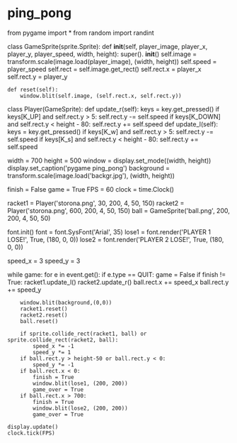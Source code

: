 # ping_pong
from pygame import *
from random import randint

class GameSprite(sprite.Sprite):
    def __init__(self, player_image, player_x, player_y, player_speed, width, height):
        super(). __init__()
        self.image = transform.scale(image.load(player_image), (width, height))
        self.speed = player_speed
        self.rect = self.image.get_rect()
        self.rect.x = player_x
        self.rect.y = player_y

    def reset(self):
        window.blit(self.image, (self.rect.x, self.rect.y))

class Player(GameSprite):
    def update_r(self):
        keys = key.get_pressed()
        if keys[K_UP] and self.rect.y > 5:
            self.rect.y -= self.speed
        if keys[K_DOWN] and self.rect.y < height - 80:
            self.rect.y += self.speed
    def update_l(self):
        keys = key.get_pressed()
        if keys[K_w] and self.rect.y > 5:
            self.rect.y -= self.speed
        if keys[K_s] and self.rect.y < height - 80:
            self.rect.y += self.speed
    
width = 700
height = 500
window = display.set_mode((width, height))
display.set_caption('pygame ping_pong')
background = transform.scale(image.load('backgr.jpg'), (width, height))

finish = False
game = True
FPS = 60
clock = time.Clock()

racket1 = Player('storona.png', 30, 200, 4, 50, 150)
racket2 = Player('storona.png', 600, 200, 4, 50, 150)
ball = GameSprite('ball.png', 200, 200, 4, 50, 50)

font.init()
font = font.SysFont('Arial', 35)
lose1 = font.render('PLAYER 1 LOSE!', True, (180, 0, 0))
lose2 = font.render('PLAYER 2 LOSE!', True, (180, 0, 0))

speed_x = 3
speed_y = 3

while game:
    for e in event.get():
        if e.type == QUIT:
            game = False
    if finish != True:
        racket1.update_l()
        racket2.update_r()
        ball.rect.x += speed_x
        ball.rect.y += speed_y
        
        window.blit(background,(0,0))
        racket1.reset()
        racket2.reset()
        ball.reset()
        
        if sprite.collide_rect(racket1, ball) or sprite.collide_rect(racket2, ball):
            speed_x *= -1
            speed_y *= 1
        if ball.rect.y > height-50 or ball.rect.y < 0:
            speed_y *= -1
        if ball.rect.x < 0:
            finish = True
            window.blit(lose1, (200, 200))
            game_over = True
        if ball.rect.x > 700:
            finish = True
            window.blit(lose2, (200, 200))
            game_over = True

    display.update()
    clock.tick(FPS)
